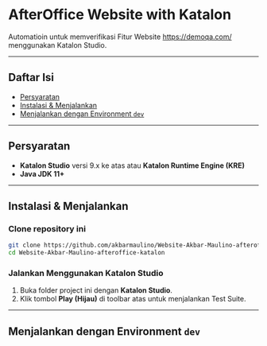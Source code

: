 # AfterOffice Website with Katalon

Automatioin untuk memverifikasi Fitur Website https://demoqa.com/ menggunakan Katalon Studio.

---

## Daftar Isi

- [Persyaratan](#persyaratan)
- [Instalasi & Menjalankan](#instalasi--menjalankan)
- [Menjalankan dengan Environment `dev`](#menjalankan-dengan-environment-dev)


---

## Persyaratan

- **Katalon Studio** versi 9.x ke atas atau **Katalon Runtime Engine (KRE)**
- **Java JDK 11+**

---

## Instalasi & Menjalankan

### Clone repository ini
```bash
git clone https://github.com/akbarmaulino/Website-Akbar-Maulino-afteroffice-katalon.git
cd Website-Akbar-Maulino-afteroffice-katalon
```

### Jalankan Menggunakan Katalon Studio
1. Buka folder project ini dengan **Katalon Studio**.
2. Klik tombol **Play (Hijau)** di toolbar atas untuk menjalankan Test Suite.

---

## Menjalankan dengan Environment `dev`
